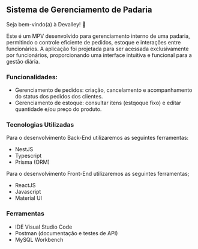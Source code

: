 ## Sistema de Gerenciamento de Padaria

Seja bem-vindo(a) à Devalley! 👋

Este é um MPV desenvolvido para gerenciamento interno de uma padaria, permitindo o controle eficiente de pedidos, estoque e interações entre funcionários. A aplicação foi projetada para ser acessada exclusivamente por funcionários, proporcionando uma interface intuitiva e funcional para a gestão diária.

### Funcionalidades:
- Gerenciamento de pedidos: criação, cancelamento e acompanhamento do status dos pedidos dos clientes.
- Gerenciamento de estoque: consultar itens (estqoque fixo) e editar quantidade e/ou preço do produto.

### Tecnologias Utilizadas
Para o desenvolvimento Back-End utilizaremos as seguintes ferramentas:
- NestJS 
- Typescript 
- Prisma (ORM)

Para o desenvolvimento Front-End utilizaremos as seguintes ferramentas;
- ReactJS 
- Javascript
- Material UI 

### Ferramentas 
- IDE Visual Studio Code
- Postman (documentação e testes de API)
- MySQL Workbench


